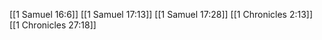 [[1 Samuel 16:6]]
[[1 Samuel 17:13]]
[[1 Samuel 17:28]]
[[1 Chronicles 2:13]]
[[1 Chronicles 27:18]]

